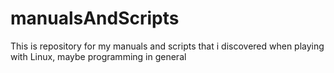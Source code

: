 # manualsAndScripts

This is repository for my manuals and scripts that i discovered when playing with Linux, maybe programming in general
